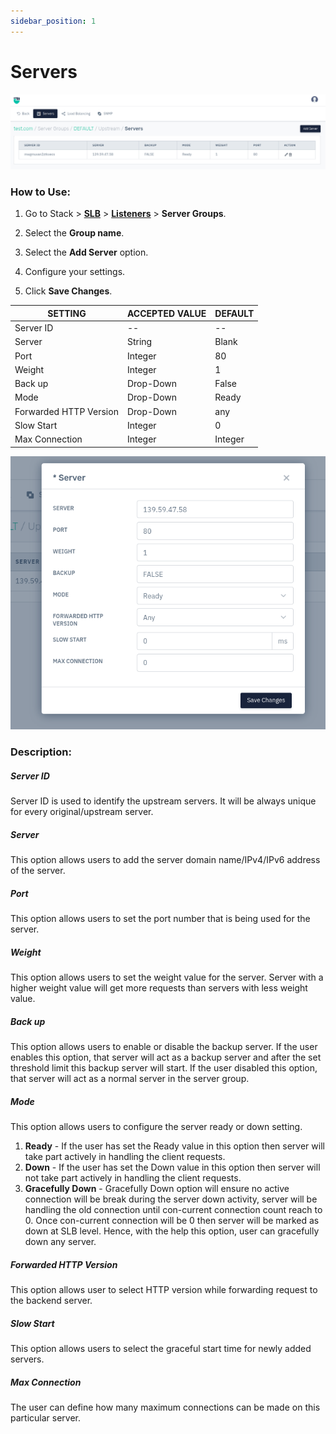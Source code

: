 ```yaml
---
sidebar_position: 1
---
```


# Servers

![servers](/img/adc/v8/docs/servers_1.png)

### How to Use:

1. Go to Stack > [**SLB**](/enterprise/adc) > [**Listeners**](../listeners.md) > **Server Groups**.

2. Select the **Group name**.

3. Select the **Add Server** option.

4. Configure your settings. 

5. Click **Save Changes**.

| SETTING        | ACCEPTED VALUE | DEFAULT |
|----------------|----------------|---------|
| Server ID      | --             | --      |
| Server         | String         | Blank   |
| Port           | Integer        | 80      |
| Weight         | Integer        | 1       |
| Back up        | Drop-Down      | False   |
| Mode           | Drop-Down      | Ready   |
| Forwarded HTTP Version           | Drop-Down      | any   |
| Slow Start           | Integer      | 0   |
| Max Connection | Integer        | Integer |

![servers2](/img/adc/v8/docs/servers_2.png)

### Description:

##### **Server ID**

Server ID is used to identify the upstream servers. It will be always unique for every original/upstream server.

##### **Server**

This option allows users to add the server domain name/IPv4/IPv6 address of the server.

##### **Port**

This option allows users to set the port number that is being used for the server.

##### **Weight**

This option allows users to set the weight value for the server. Server with a higher weight value will get more requests than servers with less weight value.

##### **Back up**

This option allows users to enable or disable the backup server. If the user enables this option, that server will act as a backup server and after the set threshold limit this backup server will start. If the user disabled this option, that server will act as a normal server in the server group.

##### **Mode**

This option allows users to configure the server ready or down setting. 

1. **Ready** - If the user has set the Ready value in this option then server will take part actively in handling the client requests.
2. **Down** - If the user has set the Down value in this option then server will not take part actively in handling the client requests. 
3. **Gracefully Down** - Gracefully Down option will ensure no active connection will be break during the server down activity, server will be handling the old connection until con-current connection count reach to 0. Once con-current connection will be 0 then server will be marked as down at SLB level. Hence, with the help this option, user can gracefully down any server.

##### Forwarded HTTP Version

This option allows user to select HTTP version while forwarding request to the backend server.

##### **Slow Start**
 This option allows users to select the graceful start time for newly added servers.

##### **Max Connection**

The user can define how many maximum connections can be made on this particular server.

